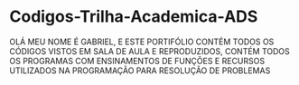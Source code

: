 # Codigos-Trilha-Academica-ADS
OLÁ MEU NOME É GABRIEL, E ESTE PORTIFÓLIO CONTÉM TODOS OS CÓDIGOS VISTOS EM SALA DE AULA E REPRODUZIDOS, CONTÉM TODOS OS PROGRAMAS COM ENSINAMENTOS DE FUNÇÕES E RECURSOS UTILIZADOS NA PROGRAMAÇÃO PARA RESOLUÇÃO DE PROBLEMAS
